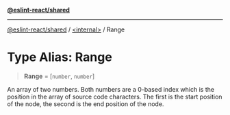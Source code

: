 [**@eslint-react/shared**](../../README.md)

***

[@eslint-react/shared](../../README.md) / [\<internal\>](../README.md) / Range

# Type Alias: Range

> **Range** = \[`number`, `number`\]

An array of two numbers.
Both numbers are a 0-based index which is the position in the array of source code characters.
The first is the start position of the node, the second is the end position of the node.
